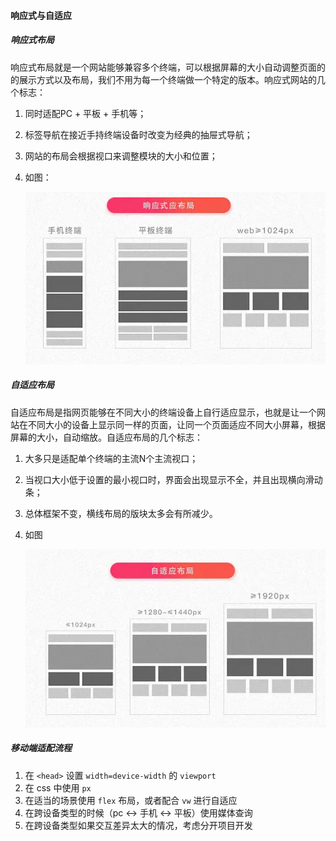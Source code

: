 #### 响应式与自适应

##### 响应式布局

响应式布局就是一个网站能够兼容多个终端，可以根据屏幕的大小自动调整页面的的展示方式以及布局，我们不用为每一个终端做一个特定的版本。响应式网站的几个标志：

1. 同时适配PC + 平板 + 手机等；

2. 标签导航在接近手持终端设备时改变为经典的抽屉式导航；

3. 网站的布局会根据视口来调整模块的大小和位置；

4. 如图：

   ![](..\img\008.jpg)

##### 自适应布局

自适应布局是指网页能够在不同大小的终端设备上自行适应显示，也就是让一个网站在不同大小的设备上显示同一样的页面，让同一个页面适应不同大小屏幕，根据屏幕的大小，自动缩放。自适应布局的几个标志：

1. 大多只是适配单个终端的主流N个主流视口；

2. 当视口大小低于设置的最小视口时，界面会出现显示不全，并且出现横向滑动条；

3. 总体框架不变，横线布局的版块太多会有所减少。

4. 如图

   ![](..\img\009.jpg)

##### 移动端适配流程

1. 在 `<head>` 设置 `width=device-width` 的 `viewport`
2. 在 css 中使用 `px`
3. 在适当的场景使用 `flex` 布局，或者配合 `vw` 进行自适应
4. 在跨设备类型的时候（pc <-> 手机 <-> 平板）使用媒体查询
5. 在跨设备类型如果交互差异太大的情况，考虑分开项目开发